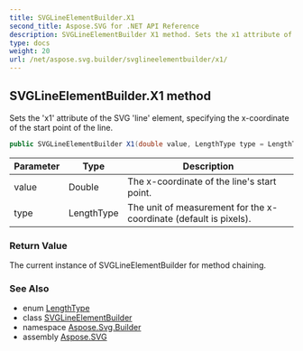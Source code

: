 ```yaml
---
title: SVGLineElementBuilder.X1
second_title: Aspose.SVG for .NET API Reference
description: SVGLineElementBuilder X1 method. Sets the x1 attribute of the SVG line element specifying the x-coordinate of the start point of the line
type: docs
weight: 20
url: /net/aspose.svg.builder/svglineelementbuilder/x1/
---
```

## SVGLineElementBuilder.X1 method

Sets the 'x1' attribute of the SVG 'line' element, specifying the x-coordinate of the start point of the line.

```csharp
public SVGLineElementBuilder X1(double value, LengthType type = LengthType.Px)
```

| Parameter | Type | Description |
| --- | --- | --- |
| value | Double | The x-coordinate of the line's start point. |
| type | LengthType | The unit of measurement for the x-coordinate (default is pixels). |

### Return Value

The current instance of SVGLineElementBuilder for method chaining.

### See Also

* enum [LengthType](../../lengthtype/)
* class [SVGLineElementBuilder](../)
* namespace [Aspose.Svg.Builder](../../../aspose.svg.builder/)
* assembly [Aspose.SVG](../../../)
